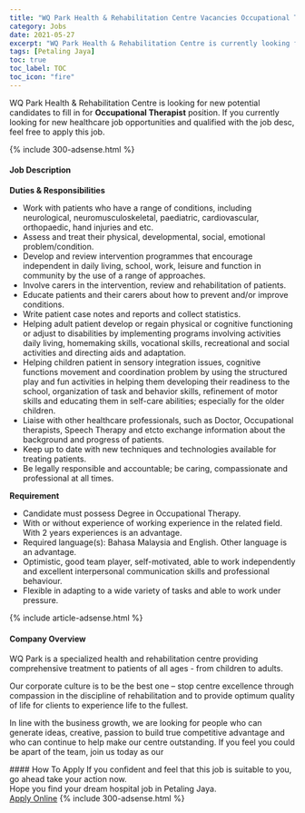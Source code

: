 ```yaml
---
title: "WQ Park Health & Rehabilitation Centre Vacancies Occupational Therapist" 
category: Jobs 
date: 2021-05-27 
excerpt: "WQ Park Health & Rehabilitation Centre is currently looking for suitable person to fill in the Occupational Therapist which positioned at Petaling Jaya" 
tags: [Petaling Jaya] 
toc: true 
toc_label: TOC 
toc_icon: "fire" 
--- 
```


<p>WQ Park Health & Rehabilitation Centre is looking for new potential candidates to fill in for <b>Occupational Therapist</b> position. If you currently looking for new healthcare job opportunities and qualified with the job desc, feel free to apply this job.
</p>{% include 300-adsense.html %} 
<div><div><h4>Job Description</h4></div><div><div><span><div><p><strong>Duties &amp; Responsibilities</strong></p><ul><li>Work with patients who have a range of conditions, including neurological, neuromusculoskeletal, paediatric, cardiovascular, orthopaedic, hand injuries and etc.</li><li>Assess and treat their physical, developmental, social, emotional problem/condition.</li><li>Develop and review intervention programmes that encourage independent in daily living, school, work, leisure and function in community by the use of a range of approaches.</li><li>Involve carers in the intervention, review and rehabilitation of patients.</li><li>Educate patients and their carers about how to prevent and/or improve conditions.</li><li>Write patient case notes and reports and collect statistics.</li><li>Helping adult patient develop or regain physical or cognitive functioning or adjust to disabilities by implementing programs involving activities daily living, homemaking skills, vocational skills, recreational and social activities and directing aids and adaptation.</li><li>Helping children patient in sensory integration issues, cognitive functions movement and coordination problem by using the structured play and fun activities in helping them developing their readiness to the school, organization of task and behavior skills, refinement of motor skills and educating them in self-care abilities; especially for the older children.</li><li>Liaise with other healthcare professionals, such as Doctor, Occupational therapists, Speech Therapy and etcto exchange information about the background and progress of patients.</li><li>Keep up to date with new techniques and technologies available for treating patients.</li><li>Be legally responsible and accountable; be caring, compassionate and professional at all times.</li></ul><p><strong>Requirement</strong></p><ul><li>Candidate must possess Degree in Occupational Therapy.</li><li>With or without experience of working experience in the related field. With 2 years experiences is an advantage.</li><li>Required language(s): Bahasa Malaysia and English. Other language is an advantage.</li><li>Optimistic, good team player, self-motivated, able to work independently and excellent interpersonal communication skills and professional behaviour.</li><li>Flexible in adapting to a wide variety of tasks and able to work under pressure.</li></ul></div></span></div></div></div> 
{% include article-adsense.html %} 
<div><div><h4>Company Overview</h4></div><div><div><span><div><p>WQ Park is a specialized health and rehabilitation centre providing comprehensive treatment to patients of all ages - from children to adults.</p><p>Our corporate culture is to be the best one &#8211; stop centre excellence through compassion in the discipline of rehabilitation and to provide optimum quality of life for clients to experience life to the fullest.</p><p>In line with the business growth, we are looking for people who can generate ideas, creative, passion to build true competitive advantage and who can continue to help make our centre outstanding. If you feel you could be apart of the team, join us today as our&#160;&#160;</p></div></span></div></div></div> 
#### How To Apply 
If you confident and feel that this job is suitable to you, go ahead take your action now. <br/> 
Hope you find your dream hospital job in Petaling Jaya. <br/> 
<a href="https://www.jobstreet.com.my/en/job/occupational-therapist-4561898?jobId=jobstreet-my-job-4561898" class="btn btn--warning" target="_blank" rel="nofollow noopenner">Apply Online</a> 
{% include 300-adsense.html %} 